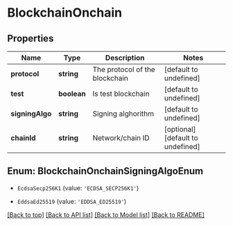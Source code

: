 # BlockchainOnchain

## Properties

|Name | Type | Description | Notes|
|------------ | ------------- | ------------- | -------------|
|**protocol** | **string** | The protocol of the blockchain | [default to undefined]|
|**test** | **boolean** | Is test blockchain | [default to undefined]|
|**signingAlgo** | **string** | Signing alghorithm | [default to undefined]|
|**chainId** | **string** | Network/chain ID | [optional] [default to undefined]|


## Enum: BlockchainOnchainSigningAlgoEnum


* `EcdsaSecp256K1` (value: `'ECDSA_SECP256K1'`)

* `EddsaEd25519` (value: `'EDDSA_ED25519'`)





[[Back to top]](#) [[Back to API list]](../../README.md#documentation-for-api-endpoints) [[Back to Model list]](../../README.md#documentation-for-models) [[Back to README]](../../README.md)
